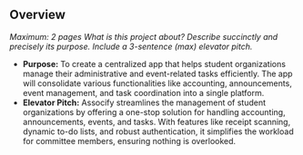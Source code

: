 ## Overview

*Maximum: 2 pages*
*What is this project about?*
*Describe succinctly and precisely its purpose.*
*Include a 3-sentence (max) elevator pitch.*

- **Purpose:** To create a centralized app that helps student organizations manage their administrative and event-related tasks efficiently. The app will consolidate various functionalities like accounting, announcements, event management, and task coordination into a single platform.
- **Elevator Pitch:** Assocify streamlines the management of student organizations by offering a one-stop solution for handling accounting, announcements, events, and tasks. With features like receipt scanning, dynamic to-do lists, and robust authentication, it simplifies the workload for committee members, ensuring nothing is overlooked.

